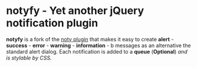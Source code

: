 # notyfy - Yet another jQuery notification plugin

**notyfy** is a fork of the [noty plugin](http://needim.github.com/noty) that makes it easy to create **alert** - **success** - **error** - **warning** - **information** - b messages as an alternative the standard alert dialog. Each notification is added to a **queue** (**Optional**) *and is stylable by CSS.* 